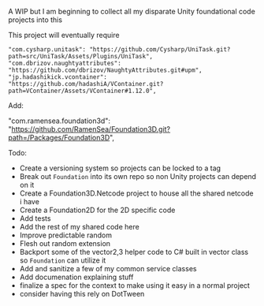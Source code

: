 A WIP but I am beginning to collect all my disparate Unity foundational code projects into this


This project will eventually require


    "com.cysharp.unitask": "https://github.com/Cysharp/UniTask.git?path=src/UniTask/Assets/Plugins/UniTask",
    "com.dbrizov.naughtyattributes": "https://github.com/dbrizov/NaughtyAttributes.git#upm",
    "jp.hadashikick.vcontainer": "https://github.com/hadashiA/VContainer.git?path=VContainer/Assets/VContainer#1.12.0",

Add:

"com.ramensea.foundation3d": "https://github.com/RamenSea/Foundation3D.git?path=/Packages/Foundation3D",



Todo:

- Create a versioning system so projects can be locked to a tag
- Break out `Foundation` into its own repo so non Unity projects can depend on it
- Create a Foundation3D.Netcode project to house all the shared netcode i have
- Create a Foundation2D for the 2D specific code
- Add tests
- Add the rest of my shared code here
- Improve predictable random
- Flesh out random extension
- Backport some of the vector2,3 helper code to C# built in vector class so `Foundation` can utilize it
- Add and sanitize a few of my common service classes
- Add documenation explaining stuff
- finalize a spec for the context to make using it easy in a normal project
- consider having this rely on DotTween